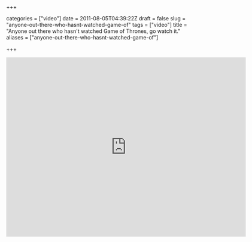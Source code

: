 +++

categories = ["video"]
date = 2011-08-05T04:39:22Z
draft = false
slug = "anyone-out-there-who-hasnt-watched-game-of"
tags = ["video"]
title = "Anyone out there who hasn't watched Game of Thrones, go watch it."
aliases = ["anyone-out-there-who-hasnt-watched-game-of"]

+++

<iframe src="http://www.collegehumor.com/e/6579356" frameborder="0" webkitAllowFullScreen allowFullScreen width=640 height=480></iframe>
